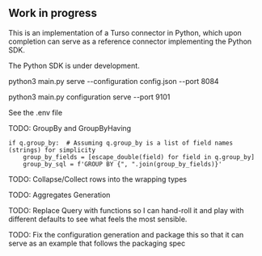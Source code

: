 ## Work in progress

This is an implementation of a Turso connector in Python, which upon completion can serve as a
reference connector implementing the Python SDK.

The Python SDK is under development.

python3 main.py serve --configuration config.json --port 8084

python3 main.py configuration serve --port 9101

See the .env file

TODO: GroupBy and GroupByHaving

    if q.group_by:  # Assuming q.group_by is a list of field names (strings) for simplicity
        group_by_fields = [escape_double(field) for field in q.group_by]
        group_by_sql = f'GROUP BY {", ".join(group_by_fields)}'

TODO: Collapse/Collect rows into the wrapping types

TODO: Aggregates Generation

TODO: Replace Query with functions so I can hand-roll it and play with different defaults to see what feels the most
sensible.

TODO: Fix the configuration generation and package this so that it can serve as an example that follows the packaging
spec